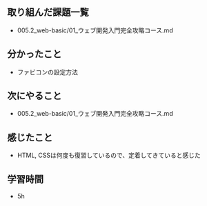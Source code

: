 ## 取り組んだ課題一覧
- 005.2_web-basic/01_ウェブ開発入門完全攻略コース.md
## 分かったこと
- ファビコンの設定方法
## 次にやること
- 005.2_web-basic/01_ウェブ開発入門完全攻略コース.md
## 感じたこと
- HTML, CSSは何度も復習しているので、定着してきていると感じた
## 学習時間
- 5h
